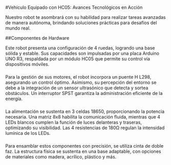 #Vehículo Equipado con HC05: Avances Tecnológicos en Acción

Nuestro robot te asombrará con su habilidad para realizar tareas avanzadas de manera autónoma, brindando soluciones prácticas para desafíos del mundo real.

##Componentes de Hardware

Este robot presenta una configuración de 4 ruedas, logrando una base sólida y estable. Sus capacidades son impulsadas por una placa Arduino UNO R3, respaldada por un módulo HC05 que permite su control vía dispositivos móviles. 
###
Para la gestión de sus motores, el robot incorpora un puente H L298, asegurando un control óptimo. Asimismo, su percepción del entorno se debe a la integración de un sensor ultrasónico que detecta y sortea obstáculos. Un interruptor SPST garantiza la administración eficiente de la energía.
###
La alimentación se sustenta en 3 celdas 18650, proporcionando la potencia necesaria. Una matriz 8x8 habilita la comunicación fluida, mientras que 4 LEDs blancos cumplen la función de luces delanteras y traseras, optimizando su visibilidad. Las 4 resistencias de 180Ω regulan la intensidad lumínica de los LEDs.
###
Para ensamblar estos componentes con precisión, se utiliza cinta de doble faz. La estructura física se sustenta en una base adaptable, con opciones de materiales como madera, acrílico, plástico y más.
